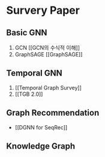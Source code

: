 # Survery Paper

## Basic GNN
1. GCN 
	[[GCN의 수식적 이해]]
2. GraphSAGE
	[[GraphSAGE]]

## Temporal GNN
1. [[Temporal Graph Survey]]
2. [[TGB 2.0]]

## Graph Recommendation
- [[DGNN for SeqRec]]

## Knowledge Graph 


